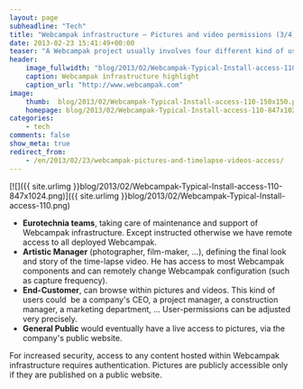 ```yaml
---
layout: page
subheadline: "Tech"
title: "Webcampak infrastructure – Pictures and video permissions (3/4)"
date: 2013-02-23 15:41:49+00:00
teaser: "A Webcampak project usually involves four different kind of users:"
header:
    image_fullwidth: "blog/2013/02/Webcampak-Typical-Install-access-110-847x1024.png"
    caption: Webcampak infrastructure highlight
    caption_url: "http://www.webcampak.com"
image:
    thumb:  blog/2013/02/Webcampak-Typical-Install-access-110-150x150.png
    homepage: blog/2013/02/Webcampak-Typical-Install-access-110-847x1024.png
categories:
    - tech
comments: false
show_meta: true
redirect_from:
    - /en/2013/02/23/webcampak-pictures-and-timelapse-videos-access/
---
```


[![]({{ site.urlimg }}blog/2013/02/Webcampak-Typical-Install-access-110-847x1024.png)]({{ site.urlimg }}blog/2013/02/Webcampak-Typical-Install-access-110.png)

  * __Eurotechnia teams__, taking care of maintenance and support of Webcampak infrastructure. Except instructed otherwise we have remote access to all deployed Webcampak.
  * __Artistic Manager__ (photographer, film-maker, ...), defining the final look and story of the time-lapse video. He has access to most Webcampak components and can remotely change Webcampak configuration (such as capture frequency).
  * __End-Customer__, can browse within pictures and videos. This kind of users could  be a company's CEO, a project manager, a construction manager, a marketing department, ... User-permissions can be adjusted very precisely.
  * __General Public__ would eventually have a live access to pictures, via the company's public website.

For increased security, access to any content hosted within Webcampak infrastructure requires authentication. Pictures are publicly accessible only if they are published on a public website.

